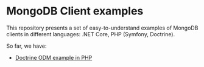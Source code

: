 # MongoDB Client examples

This repository presents a set of easy-to-understand examples of MongoDB clients in different languages: .NET Core, PHP (Symfony, Doctrine).

So far, we have:

- [Doctrine ODM example in PHP](php-doctrine/README.md)
